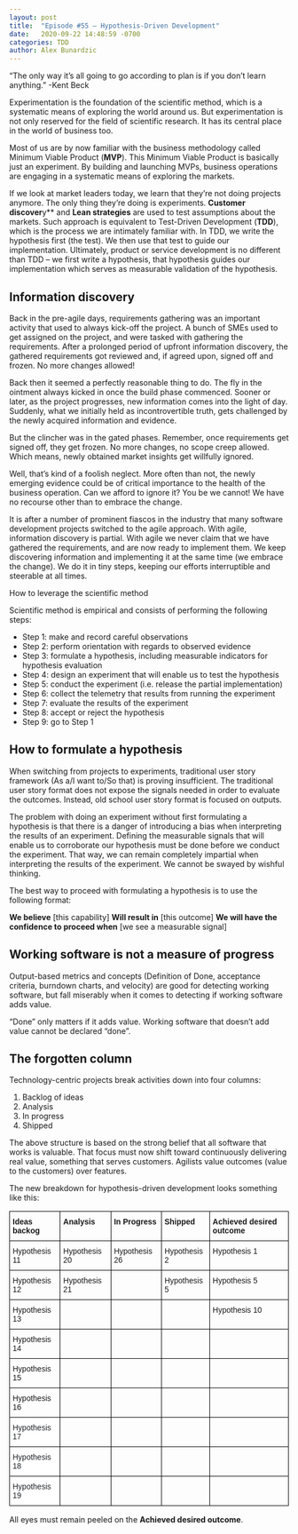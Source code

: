 ```yaml
---
layout: post
title:  "Episode #55 – Hypothesis-Driven Development"
date:   2020-09-22 14:48:59 -0700
categories: TDD
author: Alex Bunardzic
---
```




“The only way it’s all going to go according to plan is if you don’t learn anything.” -Kent Beck


Experimentation is the foundation of the scientific method, which is a systematic means of exploring the world around us. But experimentation is not only reserved for the field of scientific research. It has its central place in the world of business too.


Most of us are by now familiar with the business methodology called Minimum Viable Product (**MVP**). This Minimum Viable Product is basically just an experiment. By building and launching MVPs, business operations are engaging in a systematic means of exploring the markets.


If we look at market leaders today, we learn that they’re not doing projects anymore. The only thing they’re doing is experiments. **Customer discover**y** and **Lean strategies** are used to test assumptions about the markets. Such approach is equivalent to Test-Driven Development (**TDD**), which is the process we are intimately familiar with. In TDD, we write the hypothesis first (the test). We then use that test to guide our implementation. Ultimately, product or service development is no different than TDD – we first write a hypothesis, that hypothesis guides our implementation which serves as measurable validation of the hypothesis.


## Information discovery


Back in the pre-agile days, requirements gathering was an important activity that used to always kick-off the project. A bunch of SMEs used to get assigned on the project, and were tasked with gathering the requirements. After a prolonged period of upfront information discovery, the gathered requirements got reviewed and, if agreed upon, signed off and frozen. No more changes allowed!


Back then it seemed a perfectly reasonable thing to do. The fly in the ointment always kicked in once the build phase commenced. Sooner or later, as the project progresses, new information comes into the light of day. Suddenly, what we initially held as incontrovertible truth, gets challenged by the newly acquired information and evidence.


But the clincher was in the gated phases. Remember, once requirements get signed off, they get frozen. No more changes, no scope creep allowed. Which means, newly obtained market insights get willfully ignored.


Well, that’s kind of a foolish neglect. More often than not, the newly emerging evidence could be of critical importance to the health of the business operation. Can we afford to ignore it? You be we cannot! We have no recourse other than to embrace the change.


It is after a number of prominent fiascos in the industry that many software development projects switched to the agile approach. With agile, information discovery is partial. With agile we never claim that we have gathered the requirements, and are now ready to implement them. We keep discovering information and implementing it at the same time (we embrace the change). We do it in tiny steps, keeping our efforts interruptible and steerable at all times.


How to leverage the scientific method


Scientific method is empirical and consists of performing the following steps:


- Step 1: make and record careful observations
- Step 2: perform orientation with regards to observed evidence
- Step 3: formulate a hypothesis, including measurable indicators for hypothesis evaluation
- Step 4: design an experiment that will enable us to test the hypothesis
- Step 5: conduct the experiment (i.e. release the partial implementation)
- Step 6: collect the telemetry that results from running the experiment
- Step 7: evaluate the results of the experiment
- Step 8: accept or reject the hypothesis
- Step 9: go to Step 1


## How to formulate a hypothesis


When switching from projects to experiments, traditional user story framework (As a/I want to/So that) is proving insufficient. The traditional user story format does not expose the signals needed in order to evaluate the outcomes. Instead, old school user story format is focused on outputs.


The problem with doing an experiment without first formulating a hypothesis is that there is a danger of introducing a bias when interpreting the results of an experiment. Defining the measurable signals that will enable us to corroborate our hypothesis must be done before we conduct the experiment. That way, we can remain completely impartial when interpreting the results of the experiment. We cannot be swayed by wishful thinking.


The best way to proceed with formulating a hypothesis is to use the following format:


**We believe** [this capability]
**Will result in** [this outcome]
**We will have the confidence to proceed when** [we see a measurable signal]


## Working software is not a measure of progress


Output-based metrics and concepts (Definition of Done, acceptance criteria, burndown charts, and velocity) are good for detecting working software, but fall miserably when it comes to detecting if working software adds value.


“Done” only matters if it adds value. Working software that doesn’t add value cannot be declared “done”.


## The forgotten column


Technology-centric projects break activities down into four columns:


1. Backlog of ideas
2. Analysis
3. In progress
4. Shipped


The above structure is based on the strong belief that all software that works is valuable. That focus must now shift toward continuously delivering real value, something that serves customers. Agilists value outcomes (value to the customers) over features.


The new breakdown for hypothesis-driven development looks something like this:

<style type="text/css">
.tg  {border-collapse:collapse;border-spacing:0;}
.tg td{border-color:black;border-style:solid;border-width:1px;font-family:Arial, sans-serif;font-size:14px;
  overflow:hidden;padding:10px 5px;word-break:normal;}
.tg th{border-color:black;border-style:solid;border-width:1px;font-family:Arial, sans-serif;font-size:14px;
  font-weight:normal;overflow:hidden;padding:10px 5px;word-break:normal;}
.tg .tg-1wig{font-weight:bold;text-align:left;vertical-align:top}
.tg .tg-8vzr{background-color:#FFF;color:#212529;text-align:left;vertical-align:middle}
.tg .tg-0lax{text-align:left;vertical-align:top}
</style>
<table class="tg">
<thead>
  <tr>
    <th class="tg-0lax"><span style="font-weight:bold">Ideas backog</span></th>
    <th class="tg-1wig">Analysis</th>
    <th class="tg-1wig">In Progress</th>
    <th class="tg-1wig">Shipped</th>
    <th class="tg-1wig">Achieved desired outcome</th>
  </tr>
</thead>
<tbody>
  <tr>
    <td class="tg-0lax">Hypothesis 11</td>
    <td class="tg-0lax">Hypothesis 20</td>
    <td class="tg-0lax">Hypothesis 26</td>
    <td class="tg-0lax">Hypothesis 2</td>
    <td class="tg-0lax">Hypothesis 1</td>
  </tr>
  <tr>
    <td class="tg-0lax">Hypothesis 12</td>
    <td class="tg-0lax">Hypothesis 21</td>
    <td class="tg-0lax"></td>
    <td class="tg-0lax">Hypothesis 5</td>
    <td class="tg-0lax">Hypothesis 5</td>
  </tr>
  <tr>
    <td class="tg-0lax">Hypothesis 13</td>
    <td class="tg-0lax"></td>
    <td class="tg-0lax"></td>
    <td class="tg-0lax"></td>
    <td class="tg-0lax">Hypothesis 10</td>
  </tr>
  <tr>
    <td class="tg-0lax">Hypothesis 14</td>
    <td class="tg-0lax"></td>
    <td class="tg-0lax"></td>
    <td class="tg-0lax"></td>
    <td class="tg-0lax"></td>
  </tr>
  <tr>
    <td class="tg-0lax">Hypothesis 15</td>
    <td class="tg-0lax"></td>
    <td class="tg-0lax"></td>
    <td class="tg-0lax"></td>
    <td class="tg-0lax"></td>
  </tr>
  <tr>
    <td class="tg-0lax">Hypothesis 16</td>
    <td class="tg-0lax"></td>
    <td class="tg-0lax"></td>
    <td class="tg-0lax"></td>
    <td class="tg-0lax"></td>
  </tr>
  <tr>
    <td class="tg-8vzr">Hypothesis 17</td>
    <td class="tg-0lax"></td>
    <td class="tg-0lax"></td>
    <td class="tg-0lax"></td>
    <td class="tg-0lax"></td>
  </tr>
  <tr>
    <td class="tg-8vzr">Hypothesis 18</td>
    <td class="tg-0lax"></td>
    <td class="tg-0lax"></td>
    <td class="tg-0lax"></td>
    <td class="tg-0lax"></td>
  </tr>
  <tr>
    <td class="tg-8vzr">Hypothesis 19</td>
    <td class="tg-0lax"></td>
    <td class="tg-0lax"></td>
    <td class="tg-0lax"></td>
    <td class="tg-0lax"></td>
  </tr>
</tbody>
</table>

All eyes must remain peeled on the **Achieved desired outcome**.